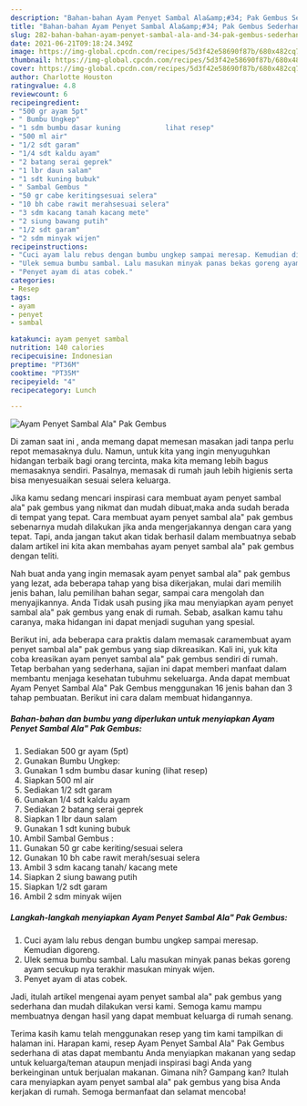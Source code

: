 ```yaml
---
description: "Bahan-bahan Ayam Penyet Sambal Ala&amp;#34; Pak Gembus Sederhana dan Mudah Dibuat"
title: "Bahan-bahan Ayam Penyet Sambal Ala&amp;#34; Pak Gembus Sederhana dan Mudah Dibuat"
slug: 282-bahan-bahan-ayam-penyet-sambal-ala-and-34-pak-gembus-sederhana-dan-mudah-dibuat
date: 2021-06-21T09:18:24.349Z
image: https://img-global.cpcdn.com/recipes/5d3f42e58690f87b/680x482cq70/ayam-penyet-sambal-ala-pak-gembus-foto-resep-utama.jpg
thumbnail: https://img-global.cpcdn.com/recipes/5d3f42e58690f87b/680x482cq70/ayam-penyet-sambal-ala-pak-gembus-foto-resep-utama.jpg
cover: https://img-global.cpcdn.com/recipes/5d3f42e58690f87b/680x482cq70/ayam-penyet-sambal-ala-pak-gembus-foto-resep-utama.jpg
author: Charlotte Houston
ratingvalue: 4.8
reviewcount: 6
recipeingredient:
- "500 gr ayam 5pt"
- " Bumbu Ungkep"
- "1 sdm bumbu dasar kuning           lihat resep"
- "500 ml air"
- "1/2 sdt garam"
- "1/4 sdt kaldu ayam"
- "2 batang serai geprek"
- "1 lbr daun salam"
- "1 sdt kuning bubuk"
- " Sambal Gembus "
- "50 gr cabe keritingsesuai selera"
- "10 bh cabe rawit merahsesuai selera"
- "3 sdm kacang tanah kacang mete"
- "2 siung bawang putih"
- "1/2 sdt garam"
- "2 sdm minyak wijen"
recipeinstructions:
- "Cuci ayam lalu rebus dengan bumbu ungkep sampai meresap. Kemudian digoreng."
- "Ulek semua bumbu sambal. Lalu masukan minyak panas bekas goreng ayam secukup nya terakhir masukan minyak wijen."
- "Penyet ayam di atas cobek."
categories:
- Resep
tags:
- ayam
- penyet
- sambal

katakunci: ayam penyet sambal 
nutrition: 140 calories
recipecuisine: Indonesian
preptime: "PT36M"
cooktime: "PT35M"
recipeyield: "4"
recipecategory: Lunch

---
```



![Ayam Penyet Sambal Ala&#34; Pak Gembus](https://img-global.cpcdn.com/recipes/5d3f42e58690f87b/680x482cq70/ayam-penyet-sambal-ala-pak-gembus-foto-resep-utama.jpg)

Di zaman  saat ini , anda memang dapat memesan masakan jadi tanpa perlu repot memasaknya dulu. Namun, untuk kita yang ingin menyuguhkan hidangan terbaik bagi orang tercinta, maka kita memang lebih bagus memasaknya sendiri. Pasalnya, memasak di rumah jauh lebih higienis serta bisa menyesuaikan sesuai selera keluarga.

Jika kamu sedang mencari inspirasi cara membuat ayam penyet sambal ala&#34; pak gembus yang nikmat dan mudah dibuat,maka anda sudah berada di tempat yang tepat. Cara membuat ayam penyet sambal ala&#34; pak gembus  sebenarnya mudah dilakukan jika anda mengerjakannya dengan cara yang tepat. Tapi, anda jangan takut akan tidak berhasil dalam membuatnya 
sebab dalam artikel ini kita akan membahas ayam penyet sambal ala&#34; pak gembus dengan teliti.  



Nah buat anda yang ingin memasak ayam penyet sambal ala&#34; pak gembus yang lezat, ada beberapa tahap yang bisa dikerjakan, mulai dari memilih jenis bahan, lalu pemilihan bahan segar, sampai cara mengolah dan menyajikannya. Anda Tidak usah pusing jika mau menyiapkan ayam penyet sambal ala&#34; pak gembus yang enak di rumah. Sebab, asalkan kamu  tahu caranya, maka hidangan ini dapat menjadi suguhan yang spesial.

Berikut ini, ada beberapa cara praktis  dalam memasak caramembuat ayam penyet sambal ala&#34; pak gembus yang siap dikreasikan. Kali ini, yuk kita coba kreasikan ayam penyet sambal ala&#34; pak gembus sendiri di rumah. Tetap berbahan yang sederhana, sajian ini dapat memberi manfaat dalam membantu menjaga kesehatan tubuhmu sekeluarga. Anda dapat membuat Ayam Penyet Sambal Ala&#34; Pak Gembus menggunakan 16 jenis bahan dan 3 tahap pembuatan. Berikut ini cara dalam membuat hidangannya.

<!--inarticleads1-->

##### Bahan-bahan dan bumbu yang diperlukan untuk menyiapkan Ayam Penyet Sambal Ala&#34; Pak Gembus:

1. Sediakan 500 gr ayam (5pt)
1. Gunakan  Bumbu Ungkep:
1. Gunakan 1 sdm bumbu dasar kuning           (lihat resep)
1. Siapkan 500 ml air
1. Sediakan 1/2 sdt garam
1. Gunakan 1/4 sdt kaldu ayam
1. Sediakan 2 batang serai geprek
1. Siapkan 1 lbr daun salam
1. Gunakan 1 sdt kuning bubuk
1. Ambil  Sambal Gembus :
1. Gunakan 50 gr cabe keriting/sesuai selera
1. Gunakan 10 bh cabe rawit merah/sesuai selera
1. Ambil 3 sdm kacang tanah/ kacang mete
1. Siapkan 2 siung bawang putih
1. Siapkan 1/2 sdt garam
1. Ambil 2 sdm minyak wijen




<!--inarticleads2-->

##### Langkah-langkah menyiapkan Ayam Penyet Sambal Ala&#34; Pak Gembus:

1. Cuci ayam lalu rebus dengan bumbu ungkep sampai meresap. Kemudian digoreng.
1. Ulek semua bumbu sambal. Lalu masukan minyak panas bekas goreng ayam secukup nya terakhir masukan minyak wijen.
1. Penyet ayam di atas cobek.




Jadi, itulah artikel mengenai  ayam penyet sambal ala&#34; pak gembus  yang sederhana dan mudah dilakukan versi kami. Semoga kamu mampu membuatnya dengan hasil yang dapat membuat keluarga di rumah senang. 

Terima kasih kamu telah menggunakan resep yang tim kami tampilkan di halaman ini. Harapan kami, resep  Ayam Penyet Sambal Ala&#34; Pak Gembus sederhana di atas dapat membantu Anda menyiapkan makanan yang sedap untuk keluarga/teman ataupun menjadi inspirasi bagi Anda yang berkeinginan untuk berjualan makanan. Gimana nih? Gampang kan? Itulah cara menyiapkan ayam penyet sambal ala&#34; pak gembus yang bisa Anda kerjakan di rumah. Semoga bermanfaat dan selamat mencoba!

